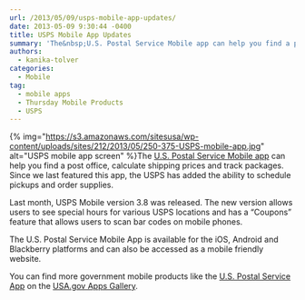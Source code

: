 ```yaml
---
url: /2013/05/09/usps-mobile-app-updates/
date: 2013-05-09 9:30:44 -0400
title: USPS Mobile App Updates
summary: 'The&nbsp;U.S. Postal Service Mobile app can help you find a post office, calculate shipping prices and track packages.&nbsp;Since we last featured this app, the USPS has added the ability to schedule pickups and order supplies. Last month, USPS Mobile version 3.8 was released. The new version allows users to'
authors:
  - kanika-tolver
categories:
  - Mobile
tag:
  - mobile apps
  - Thursday Mobile Products
  - USPS
---
```


{% img="https://s3.amazonaws.com/sitesusa/wp-content/uploads/sites/212/2013/05/250-375-USPS-mobile-app.jpg" alt="USPS mobile app screen" %}The [U.S. Postal Service Mobile app](https://www.usps.com/mobile/info.htm) can help you find a post office, calculate shipping prices and track packages. Since we last featured this app, the USPS has added the ability to schedule pickups and order supplies.

Last month, USPS Mobile version 3.8 was released. The new version allows users to see special hours for various USPS locations and has a &#8220;Coupons&#8221; feature that allows users to scan bar codes on mobile phones.

The U.S. Postal Service Mobile App is available for the iOS, Android and Blackberry platforms and can also be accessed as a mobile friendly website.

You can find more government mobile products like the [U.S. Postal Service App](http://apps.usa.gov/usps-mobile-app-tools/) on the [USA.gov Apps Gallery](http://apps.usa.gov/).